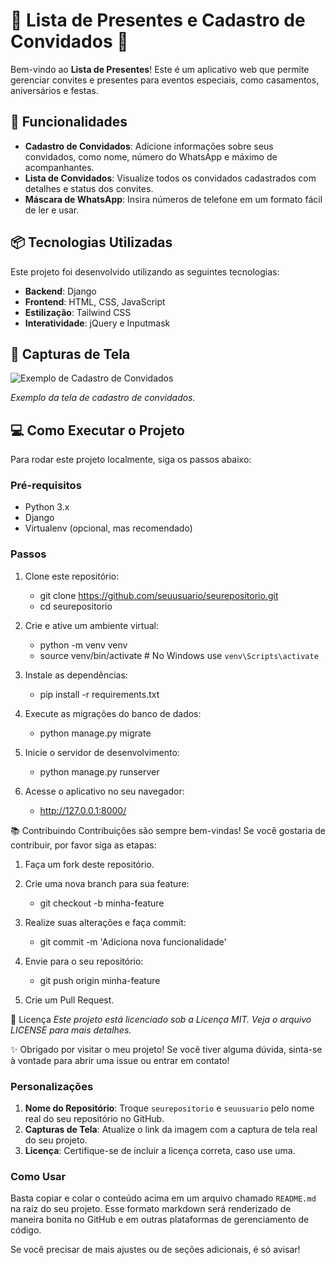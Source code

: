 # 🎉 Lista de Presentes e Cadastro de Convidados 🎁

Bem-vindo ao **Lista de Presentes**! Este é um aplicativo web que permite gerenciar convites e presentes para eventos especiais, como casamentos, aniversários e festas.

## 🚀 Funcionalidades

- **Cadastro de Convidados**: Adicione informações sobre seus convidados, como nome, número do WhatsApp e máximo de acompanhantes.
- **Lista de Convidados**: Visualize todos os convidados cadastrados com detalhes e status dos convites.
- **Máscara de WhatsApp**: Insira números de telefone em um formato fácil de ler e usar.

## 📦 Tecnologias Utilizadas

Este projeto foi desenvolvido utilizando as seguintes tecnologias:

- **Backend**: Django
- **Frontend**: HTML, CSS, JavaScript
- **Estilização**: Tailwind CSS
- **Interatividade**: jQuery e Inputmask

## 📸 Capturas de Tela

![Exemplo de Cadastro de Convidados](https://via.placeholder.com/800x400.png?text=Captura+de+Tela+do+Cadastro)

*Exemplo da tela de cadastro de convidados.*

## 💻 Como Executar o Projeto

Para rodar este projeto localmente, siga os passos abaixo:

### Pré-requisitos

- Python 3.x
- Django
- Virtualenv (opcional, mas recomendado)

### Passos

1. Clone este repositório:
    - git clone https://github.com/seuusuario/seurepositorio.git
    - cd seurepositorio

2. Crie e ative um ambiente virtual:
    - python -m venv venv
    - source venv/bin/activate  # No Windows use `venv\Scripts\activate`

3. Instale as dependências: 
    - pip install -r requirements.txt

4. Execute as migrações do banco de dados:
    - python manage.py migrate

5. Inicie o servidor de desenvolvimento:
    - python manage.py runserver

6. Acesse o aplicativo no seu navegador:
    - http://127.0.0.1:8000/

📚 Contribuindo
Contribuições são sempre bem-vindas! Se você gostaria de contribuir, por favor siga as etapas:

1. Faça um fork deste repositório.

2. Crie uma nova branch para sua feature:
    - git checkout -b minha-feature

3. Realize suas alterações e faça commit:
    - git commit -m 'Adiciona nova funcionalidade'

4. Envie para o seu repositório:
    - git push origin minha-feature

5. Crie um Pull Request.

📄 Licença
*Este projeto está licenciado sob a Licença MIT. Veja o arquivo LICENSE para mais detalhes.*

✨ Obrigado por visitar o meu projeto! Se você tiver alguma dúvida, sinta-se à vontade para abrir uma issue ou entrar em contato!

### Personalizações

1. **Nome do Repositório**: Troque `seurepositorio` e `seuusuario` pelo nome real do seu repositório no GitHub.
2. **Capturas de Tela**: Atualize o link da imagem com a captura de tela real do seu projeto.
3. **Licença**: Certifique-se de incluir a licença correta, caso use uma.

### Como Usar

Basta copiar e colar o conteúdo acima em um arquivo chamado `README.md` na raiz do seu projeto. Esse formato markdown será renderizado de maneira bonita no GitHub e em outras plataformas de gerenciamento de código.

Se você precisar de mais ajustes ou de seções adicionais, é só avisar!
